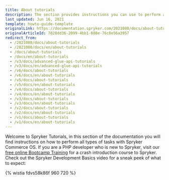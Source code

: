 ```yaml
---
title: About tutorials
description: The section provides instructions you can use to perform all tasks with Spryker Commerce OS.
last_updated: Jun 16, 2021
template: howto-guide-template
originalLink: https://documentation.spryker.com/2021080/docs/about-tutorials
originalArticleId: 7828dd36-2099-4bb1-888e-76c8e56a3957
redirect_from:
  - /2021080/docs/about-tutorials
  - /2021080/docs/en/about-tutorials
  - /docs/about-tutorials
  - /docs/en/about-tutorials
  - /v3/docs/advanced-glue-api-tutorials
  - /v3/docs/en/advanced-glue-api-tutorials
  - /v6/docs/about-tutorials
  - /v6/docs/en/about-tutorials
  - /v5/docs/about-tutorials
  - /v5/docs/en/about-tutorials
  - /v4/docs/about-tutorials
  - /v4/docs/en/about-tutorials
  - /v3/docs/about-tutorials
  - /v3/docs/en/about-tutorials
  - /v2/docs/about-tutorials
  - /v2/docs/en/about-tutorials
  - /v1/docs/about-tutorials
  - /v1/docs/en/about-tutorials
---
```


Welcome to Spryker Tutorials, in this section of the documentation you will find instructions on how to perform all types of tasks with Spryker Commerce OS.
If you are a PHP developer who is new to Spryker, visit our [free online Bootcamp Training](https://training.spryker.com/) for a crash introduction course to Spryker.
Check out the Spryker Development Basics video for a sneak peek of what to expect:

{% wistia fdvs58k86f 960 720 %}
